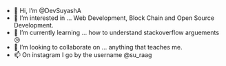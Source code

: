 - 👋 Hi, I’m @DevSuyashA
- 👀 I’m interested in ... Web Development, Block Chain and Open Source Development.
- 🌱 I’m currently learning ... how to understand stackoverflow arguements😢
- 💞️ I’m looking to collaborate on ... anything that teaches me.
- 📫 On instagram I go by the username @su_raag

<!---
DevSuyashA/DevSuyashA is a ✨ special ✨ repository because its `README.md` (this file) appears on your GitHub profile.
You can click the Preview link to take a look at your changes.
--->
